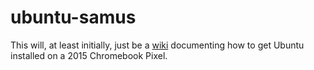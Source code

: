 # ubuntu-samus

This will, at least initially, just be a [wiki][] documenting how to get Ubuntu installed on a 2015 Chromebook Pixel.

[wiki]: https://github.com/nnutter/ubuntu-samus/wiki
